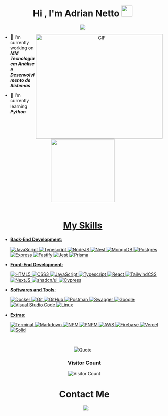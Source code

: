 <h1 align="center"><b>Hi , I'm Adrian Netto </b><img src="https://media.giphy.com/media/hvRJCLFzcasrR4ia7z/giphy.gif" width="35"></h1>

<p align="center">
  <a href="https://github.com/DenverCoder1/readme-typing-svg"><img src="https://readme-typing-svg.herokuapp.com?font=Time+New+Roman&color=white&size=25&center=true&vCenter=true&width=600&height=100&lines=Software+Developer;Active+Learner;Love+to+learn+new+stuffs<3"></a>
</p>

<a target="_blank" align="center">
  <img align="right" top="500" height="330" width="400" alt="GIF" src="https://i.pinimg.com/originals/a2/b4/ae/a2b4ae4ebabcd10ff10a1581366f6df2.gif">
</a>

- 🔭 I’m currently working on **_MM Tecnologia em Análise e Desenvolvimento de Sistemas_**

- 🌱 I’m currently learning **_Python_**

<br>

<div align="center">
<a href="https://github.com/AdrianNetto">
<img loading="lazy" height="200em" src="https://github-readme-stats.vercel.app/api/top-langs/?username=AdrianNetto&layout=compact&langs_count=7&theme=dracula"/>
	
</div>

<br>

<h1 align="center">My Skills</h1>


- **Back-End Development**:
    
    ![JavaScript](https://img.shields.io/badge/JavaScript%20-%23F7DF1E.svg?style=for-the-badge&logo=javascript&logoColor=black)
    ![Typescript](https://img.shields.io/badge/Typescript%20-%232370ED.svg?style=for-the-badge&logo=typescript&logoColor=white)
    ![NodeJS](https://img.shields.io/badge/Node.js-6DA55F?style=for-the-badge&logo=node.js&logoColor=white)
    ![Nest](https://img.shields.io/badge/Nest.js-%23E0234E.svg?style=for-the-badge&logo=nestjs&logoColor=white)
    ![MongoDB](https://img.shields.io/badge/MongoDB%20-%2347A248.svg?style=for-the-badge&logo=mongodb&logoColor=white)
    ![Postgres](https://img.shields.io/badge/Postgres%20-%23316192.svg?style=for-the-badge&logo=postgresql&logoColor=white)
    ![Express](https://img.shields.io/badge/Express%20-%23404D59.svg?style=for-the-badge&logo=express&logoColor=white)
    ![Fastify](https://img.shields.io/badge/fastify-%23000000.svg?style=for-the-badge&logo=fastify&logoColor=white)
    ![Jest](https://img.shields.io/badge/Jest%20-%23C21325.svg?style=for-the-badge&logo=jest&logoColor=white)
    ![Prisma](https://img.shields.io/badge/Prisma-3982CE?style=for-the-badge&logo=Prisma&logoColor=white)


- **Front-End Development**:

   ![HTML5](https://img.shields.io/badge/HTML5%20-%23E34F26.svg?style=for-the-badge&logo=html5&logoColor=white)
   ![CSS3](https://img.shields.io/badge/CSS%20-%231572B6.svg?style=for-the-badge&logo=css3&logoColor=white)
   ![JavaScript](https://img.shields.io/badge/JavaScript%20-%23F7DF1E.svg?style=for-the-badge&logo=javascript&logoColor=black)
   ![Typescript](https://img.shields.io/badge/Typescript%20-%232370ED.svg?style=for-the-badge&logo=typescript&logoColor=white)
   ![React](https://img.shields.io/badge/React%20-%2361DAFB.svg?style=for-the-badge&logo=react&logoColor=black)
   ![TailwindCSS](https://img.shields.io/badge/tailwindcss-%2338B2AC.svg?style=for-the-badge&logo=tailwind-css&logoColor=white)
   ![NextJS](https://img.shields.io/badge/next.js-000000?style=for-the-badge&logo=nextdotjs&logoColor=white)
   ![shadcn/ui](https://img.shields.io/badge/shadcn%2Fui-000?style=for-the-badge&logo=shadcnui&logoColor=fff)
   ![Cypress](https://img.shields.io/badge/Cypress-69D3A7?style=for-the-badge&logo=cypress&logoColor=fff)

- **Softwares and Tools**:

    ![Docker](https://img.shields.io/badge/Docker%20-%23327FC7.svg?style=for-the-badge&logo=docker&logoColor=white)
    ![Git](https://img.shields.io/badge/git-%23F05033.svg?style=for-the-badge&logo=git&logoColor=white)
    ![GitHub](https://img.shields.io/badge/github-%23121011.svg?style=for-the-badge&logo=github&logoColor=white)
    ![Postman](https://img.shields.io/badge/postman-%23FF6C37.svg?style=for-the-badge&logo=postman&logoColor=white)
    ![Swagger](https://img.shields.io/badge/swagger-%2385EA2D.svg?style=for-the-badge&logo=swagger&logoColor=white)
    ![Google](https://img.shields.io/badge/google-%234285F4.svg?style=for-the-badge&logo=google&logoColor=white)
    ![Visual Studio Code](https://img.shields.io/badge/Visual%20Studio%20Code-0078d7.svg?style=for-the-badge&logo=visual-studio-code&logoColor=white)
    ![Linux](https://img.shields.io/badge/Linux-FCC624?style=for-the-badge&logo=linux&logoColor=black) 


- **Extras**:

    ![Terminal](https://img.shields.io/badge/Terminal-%23054020?style=for-the-badge&logo=gnu-bash&logoColor=white)
    ![Markdown](https://img.shields.io/badge/markdown-%23000000.svg?style=for-the-badge&logo=markdown&logoColor=white)
    ![NPM](https://img.shields.io/badge/NPM-%23CB3837.svg?style=for-the-badge&logo=npm&logoColor=white)
    ![PNPM](https://img.shields.io/badge/pnpm-%234a4a4a.svg?style=for-the-badge&logo=pnpm&logoColor=f69220)
    ![AWS](https://img.shields.io/badge/AWS-%23FF9900.svg?style=for-the-badge&logo=amazon-aws&logoColor=white)
    ![Firebase](https://img.shields.io/badge/firebase-a08021?style=for-the-badge&logo=firebase&logoColor=ffcd34)
    ![Vercel](https://img.shields.io/badge/vercel-%23000000.svg?style=for-the-badge&logo=vercel&logoColor=white)
    ![Solid](https://img.shields.io/badge/Solid-2C4F7C?style=for-the-badge&logo=solid&logoColor=fff)

<br>

<p align = "center">
	<a href="https://github.com/piyushsuthar/github-readme-quotes"> 
<img alt="Quote" src="https://quotes-github-readme.vercel.app/api?type=horizontal&theme=tokyonight&animation=grow_out_in&quote=If+you+fall,+rise!+The+fight+only+ends+when+you+decide+to+give+up.&author=Genji+Kamogawa">
</a>

</p>


<div align="center"  class="icons-social" style="margin-left: 10px;">

### Visitor Count
 ![Visitor Count](https://profile-counter.glitch.me/{AdrianNetto}/count.svg)
        <h1>Contact Me</h1>
        <a style="margin-left: 10px;"  target="_blank" href="https://www.linkedin.com/in/adrian-netto-b06243278/" target="_blank">
			<img src="https://img.icons8.com/doodle/40/000000/linkedin--v2.png"></a>
</div>
